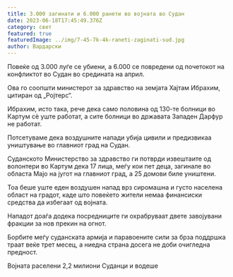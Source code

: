```yaml
---
title: 3.000 загинати и 6.000 ранети во војната во Судан
date: 2023-06-18T17:45:49.376Z
category: свет
featured: true
featuredImage: ../img/7-45-7k-4k-raneti-zaginati-sud.jpg
author: Вардарски
---
```

Повеќе од 3.000 луѓе се убиени, а 6.000 се повредени од почетокот на конфликтот во Судан во средината на април.

Ова го соопшти министерот за здравство на земјата Хајтам Ибрахим, цитиран од „Ројтерс“.

Ибрахим, исто така, рече дека само половина од 130-те болници во Картум сè уште работат, а сите болници во државата Западен Дарфур не работат.

Потсетуваме дека воздушните напади убија цивили и предизвикаа уништување во главниот град на Судан.

Суданското Министерство за здравство ги потврди извештаите од волонтери во Картум дека 17 лица, меѓу кои пет деца, загинале во областа Мајо на југот на главниот град, а 25 домови биле уништени.

Тоа беше уште еден воздушен напад врз сиромашна и густо населена област на градот, каде што повеќето жители немаа финансиски средства да избегаат од војната.

Нападот доаѓа додека посредниците ги охрабруваат двете завојувани фракции за нов прекин на огнот.

Борбите меѓу суданската армија и паравоените сили за брза поддршка траат веќе трет месец, а ниедна страна досега не доби очигледна предност.

Војната раселени 2,2 милиони Суданци и водеше